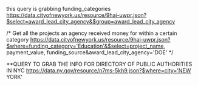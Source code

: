 this query is grabbing funding_categories
https://data.cityofnewyork.us/resource/9haj-uwpr.json?$select=award_lead_city_agency&$group=award_lead_city_agency


/* Get all the projects an agency received money for within a certain category
https://data.cityofnewyork.us/resource/9haj-uwpr.json?$where=funding_category='Education'&$select=project_name, payment_value, funding_source&award_lead_city_agency='DOE'
*/

**QUERY TO GRAB THE INFO FOR DIRECTORY OF PUBLIC AUTHORITIES IN NYC
https://data.ny.gov/resource/n7ms-5kh9.json?$where=city='NEW YORK'